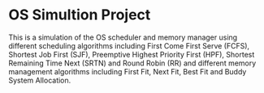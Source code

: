 # OS Simultion Project
This is a simulation of the OS scheduler and memory manager using different scheduling algorithms including First Come First Serve (FCFS), Shortest Job First (SJF), Preemptive Highest Priority First (HPF), Shortest Remaining Time Next (SRTN) and Round Robin (RR) and different memory management algorithms including First Fit, Next Fit, Best Fit and Buddy System Allocation.
